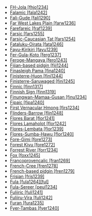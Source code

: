 - [FH-Jola [fhjo1234]](tree/atla1278/nort3146/cent2230/bakk1238/jool1234/jola1264/fhjo1234/md.ini)
- [Falamic [fala1242]](tree/sino1245/kuki1245/kuki1246/cent2330/cent2005/laic1236/fala1242/md.ini)
- [Fali-Gude [fali1290]](tree/afro1255/chad1250/bium1280/sout3145/bium1271/gude1247/gude1248/fali1290/md.ini)
- [Far West Lakes Plain [farw1236]](tree/lake1255/farw1236/md.ini)
- [Farefareic [fraf1239]](tree/atla1278/volt1241/nort3149/gura1261/cent2243/nort2777/bwam1248/otiv1239/nucl1743/gurm1247/west2461/nucl1748/nort3234/moss1237/fraf1239/md.ini)
- [Farsic [fars1255]](tree/indo1319/indo1320/iran1269/sout3157/midd1352/mode1259/fars1254/fars1255/md.ini)
- [Farsic-Caucasian Tat [fars1254]](tree/indo1319/indo1320/iran1269/sout3157/midd1352/mode1259/fars1254/md.ini)
- [Fataluku-Oirata [fata1246]](tree/timo1261/east2519/east2520/fata1246/md.ini)
- [Fayu-Kirikiri [fayu1239]](tree/lake1255/tari1255/west2582/fayu1239/md.ini)
- [Fer-Gula-Koto [ferg1237]](tree/cent2225/sara1341/sbbo1237/nucl1719/ferg1237/md.ini)
- [Feroge-Mangaya [fero1243]](tree/atla1278/volt1241/nort3149/came1255/uban1244/sere1265/sere1262/fero1243/md.ini)
- [Fijian-based pidgin [fiji1244]](tree/pidg1258/fiji1244/md.ini)
- [Finasleigh Pama [fina1240]](tree/pama1250/pama1251/fina1240/md.ini)
- [Finisterre-Huon [fini1244]](tree/nucl1709/fini1244/md.ini)
- [Finisterre-Saruwaged [fini1245]](tree/nucl1709/fini1244/fini1245/md.ini)
- [Finnic [finn1317]](tree/ural1272/finn1317/md.ini)
- [Finnish Sign [finn1319]](tree/sign1238/deaf1237/swed1257/finn1319/md.ini)
- [Finungwan-Mamaa-Gusan [finu1234]](tree/nucl1709/fini1244/fini1245/erap1240/finu1234/md.ini)
- [Fipaic [fipa1240]](tree/atla1278/volt1241/benu1247/bant1294/sout3152/narr1281/east2731/corr1234/mboz1235/mwik1240/fipa1240/md.ini)
- [First Vernacular Hmong [firs1234]](tree/hmon1336/hmon1337/nucl1714/nucl1720/west2803/grea1295/chua1248/firs1234/md.ini)
- [Flinders-Barrow [flin1248]](tree/pama1250/pama1251/comp1236/wika1239/flin1248/md.ini)
- [Flores Barat [flor1241]](tree/aust1307/mala1545/cent2237/cent2245/flor1240/flor1241/md.ini)
- [Flores Lamaholot [flor1242]](tree/aust1307/mala1545/cent2237/cent2245/flor1239/sika1265/lama1292/lama1293/flor1242/md.ini)
- [Flores-Lembata [flor1239]](tree/aust1307/mala1545/cent2237/cent2245/flor1239/md.ini)
- [Flores-Sumba-Hawu [flor1240]](tree/aust1307/mala1545/cent2237/cent2245/flor1240/md.ini)
- [Fore-Gimi [fore1273]](tree/nucl1709/kain1273/goro1272/nucl1760/fore1273/md.ini)
- [Forest Kivu [fore1272]](tree/atla1278/volt1241/benu1247/bant1294/sout3152/narr1281/east2731/nort3203/grea1289/west2842/kivu1239/fore1272/md.ini)
- [Forrest River [forr1234]](tree/worr1236/nort2751/forr1234/md.ini)
- [Fox [foxx1245]](tree/algi1248/algo1256/east2765/foxx1245/md.ini)
- [Francoprovencalic [fran1269]](tree/indo1319/ital1284/lati1262/lati1263/impe1234/roma1334/ital1285/west2813/shif1234/nort3208/gall1280/oila1234/fran1269/md.ini)
- [French-Cree [fren1278]](tree/mixe1287/fren1278/md.ini)
- [French-based pidgin [fren1279]](tree/pidg1258/fren1279/md.ini)
- [Frisian [fris1239]](tree/indo1319/germ1287/nort3152/west2793/nort3175/angl1264/fris1239/md.ini)
- [Fula [fula1264][ful]](tree/atla1278/nort3146/peul1234/fula1264/md.ini)
- [Fula-Sereer [peul1234]](tree/atla1278/nort3146/peul1234/md.ini)
- [Fuliiric [fuli1241]](tree/atla1278/volt1241/benu1247/bant1294/sout3152/narr1281/east2731/nort3203/grea1289/west2842/kivu1239/fore1272/fuli1241/md.ini)
- [Fuliiru-Vira [fuli1242]](tree/atla1278/volt1241/benu1247/bant1294/sout3152/narr1281/east2731/nort3203/grea1289/west2842/kivu1239/fore1272/fuli1241/fuli1242/md.ini)
- [Furan [fura1235]](tree/fura1235/md.ini)
- [Fyer-Tambas [fyer1240]](tree/afro1255/chad1250/west2785/west2714/west2716/fyer1240/md.ini)
